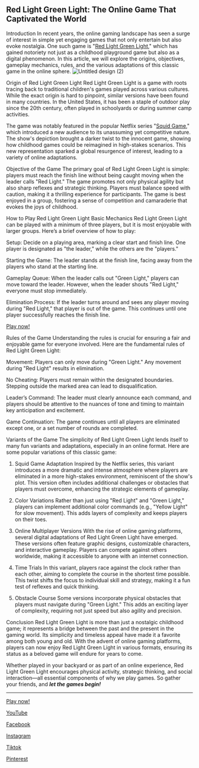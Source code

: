 **Red Light Green Light: The Online Game That Captivated the World**
---

Introduction
In recent years, the online gaming landscape has seen a surge of interest in simple yet engaging games that not only entertain but also evoke nostalgia. One such game is "[Red Light Green Light](https://redlight-greenlight.io/)," which has gained notoriety not just as a childhood playground game but also as a digital phenomenon. In this article, we will explore the origins, objectives, gameplay mechanics, rules, and the various adaptations of this classic game in the online sphere.
![Untitled design (2)](https://github.com/user-attachments/assets/1b73fc71-4844-418a-98a9-7559adc7a9e2)


Origin of Red Light Green Light
Red Light Green Light is a game with roots tracing back to traditional children's games played across various cultures. While the exact origin is hard to pinpoint, similar versions have been found in many countries. In the United States, it has been a staple of outdoor play since the 20th century, often played in schoolyards or during summer camp activities.

The game was notably featured in the popular Netflix series "[Squid Game](https://redlight-greenlight.io/squid-game.games)," which introduced a new audience to its unassuming yet competitive nature. The show's depiction brought a darker twist to the innocent game, showing how childhood games could be reimagined in high-stakes scenarios. This new representation sparked a global resurgence of interest, leading to a variety of online adaptations.

Objective of the Game
The primary goal of Red Light Green Light is simple: players must reach the finish line without being caught moving when the leader calls "Red Light." The game promotes not only physical agility but also sharp reflexes and strategic thinking. Players must balance speed with caution, making it a thrilling experience for participants. The game is best enjoyed in a group, fostering a sense of competition and camaraderie that evokes the joys of childhood.

How to Play Red Light Green Light
Basic Mechanics
Red Light Green Light can be played with a minimum of three players, but it is most enjoyable with larger groups. Here’s a brief overview of how to play:

Setup: Decide on a playing area, marking a clear start and finish line. One player is designated as "the leader," while the others are the "players."

Starting the Game: The leader stands at the finish line, facing away from the players who stand at the starting line.

Gameplay Queue: When the leader calls out "Green Light," players can move toward the leader. However, when the leader shouts "Red Light," everyone must stop immediately.

Elimination Process: If the leader turns around and sees any player moving during "Red Light," that player is out of the game. This continues until one player successfully reaches the finish line.

[Play now!](https://redlight-greenlight.io/)

Rules of the Game
Understanding the rules is crucial for ensuring a fair and enjoyable game for everyone involved. Here are the fundamental rules of Red Light Green Light:

Movement: Players can only move during "Green Light." Any movement during "Red Light" results in elimination.

No Cheating: Players must remain within the designated boundaries. Stepping outside the marked area can lead to disqualification.

Leader’s Command: The leader must clearly announce each command, and players should be attentive to the nuances of tone and timing to maintain key anticipation and excitement.

Game Continuation: The game continues until all players are eliminated except one, or a set number of rounds are completed.

Variants of the Game
The simplicity of Red Light Green Light lends itself to many fun variants and adaptations, especially in an online format. Here are some popular variations of this classic game:

1. Squid Game Adaptation
Inspired by the Netflix series, this variant introduces a more dramatic and intense atmosphere where players are eliminated in a more high-stakes environment, reminiscent of the show's plot. This version often includes additional challenges or obstacles that players must overcome, enhancing the strategic elements of gameplay.

2. Color Variations
Rather than just using "Red Light" and "Green Light," players can implement additional color commands (e.g., "Yellow Light" for slow movement). This adds layers of complexity and keeps players on their toes.

3. Online Multiplayer Versions
With the rise of online gaming platforms, several digital adaptations of Red Light Green Light have emerged. These versions often feature graphic designs, customizable characters, and interactive gameplay. Players can compete against others worldwide, making it accessible to anyone with an internet connection.

4. Time Trials
In this variant, players race against the clock rather than each other, aiming to complete the course in the shortest time possible. This twist shifts the focus to individual skill and strategy, making it a fun test of reflexes and quick thinking.

5. Obstacle Course
Some versions incorporate physical obstacles that players must navigate during "Green Light." This adds an exciting layer of complexity, requiring not just speed but also agility and precision.

Conclusion
Red Light Green Light is more than just a nostalgic childhood game; it represents a bridge between the past and the present in the gaming world. Its simplicity and timeless appeal have made it a favorite among both young and old. With the advent of online gaming platforms, players can now enjoy Red Light Green Light in various formats, ensuring its status as a beloved game will endure for years to come.

Whether played in your backyard or as part of an online experience, Red Light Green Light encourages physical activity, strategic thinking, and social interaction—all essential components of why we play games. 
So gather your friends, and **_let the games begin!_**

---

[Play now!](https://redlight-greenlight.io/)

[YouTube](https://www.youtube.com/@red-light-greenlight/)

[Facebook](https://www.facebook.com/redlightgreenlight.io/)

[Instagram](https://www.instagram.com/red.light_greenlight/)

[Tiktok](https://www.tiktok.com/@red_light.green_light/)

[Pinterest](https://www.pinterest.com/red_light_green_light/)



